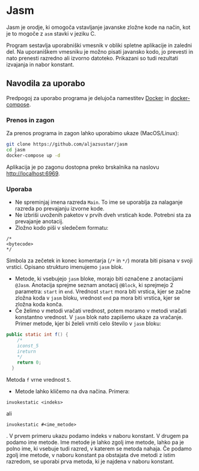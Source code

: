 # Jasm

Jasm je orodje, ki omogoča vstavljanje javanske zložne kode na način, kot je to mogoče z `asm` stavki v jeziku C. <br>

Program sestavlja uporabniški vmesnik v obliki spletne aplikacije in zaledni del. Na uporaniškem vmesniku je možno pisati javansko kodo, jo prevesti in nato prenesti razredno ali izvorno datoteko. Prikazani so tudi rezultati izvajanja in nabor konstant. 

## Navodila za uporabo

Predpogoj za uporabo programa je delujoča namestitev [Docker](https://www.docker.com) in [docker-compose](https://docs.docker.com/compose/).

### Prenos in zagon

Za prenos programa in zagon lahko uporabimo ukaze (MacOS/Linux):

```bash
git clone https://github.com/aljazsustar/jasm
cd jasm
docker-compose up -d
```

Aplikacija je po zagonu dostopna preko brskalnika na naslovu [http://localhost:6969](http://localhost:6969).

### Uporaba

- Ne spreminjaj imena razreda `Main`. To ime se uporablja za nalaganje razreda po prevajanju izvorne kode.
- Ne izbriši uvoženih paketov v prvih dveh vrsticah kode. Potrebni sta za prevajanje anotacij.
- Zložno kodo piši v sledečem formatu:
```
/*
<bytecode>
*/
```
Simbola za zečetek in konec komentarja (`/*` in `*/`) morata biti pisana v svoji vrstici. Opisano strukturo imenujemo `jasm` blok.
- Metode, ki vsebujejo `jasm` bloke, morajo biti označene z anotacijami `@Jasm`. Anotacija sprejme seznam anotacij `@Block`, ki sprejmejo 2 parametra: `start` in `end`. Vrednost `start` mora biti vrstica, kjer se začne zložna koda v `jasm` bloku, vrednost `end` pa mora biti vrstica, kjer se zložna koda konča.
- Če želimo v metodi vračati vrednost, potem moramo v metodi vračati konstantno vrednost. V `jasm` blok nato zapišemo ukaze za vračanje. Primer metode, kjer bi želeli vrniti celo število v `jasm` bloku:

```java
public static int f() {
    /*
    iconst_5
    ireturn
    */
    return 0;
  }
```
Metoda `f` vrne vrednost `5`.
- Metode lahko kličemo na dva načina. Primera:
```
invokestatic <indeks>
```
ali
```
invokestatic #<ime_metode>
```
. V prvem primeru ukazu podamo indeks v naboru konstant. V drugem pa podamo ime metode. Ime metode je lahko zgolj ime metode, lahko pa je polno ime, ki vsebuje tudi razred, v katerem se metoda nahaja. Če podamo zgolj ime metode, v naboru konstant pa obstajata dve metodi z istim razredom, se uporabi prva metoda, ki je najdena v naboru konstant. 

